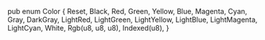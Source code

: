 pub enum Color {
    Reset,
    Black,
    Red,
    Green,
    Yellow,
    Blue,
    Magenta,
    Cyan,
    Gray,
    DarkGray,
    LightRed,
    LightGreen,
    LightYellow,
    LightBlue,
    LightMagenta,
    LightCyan,
    White,
    Rgb(u8, u8, u8),
    Indexed(u8),
}
